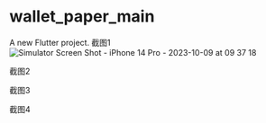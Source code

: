 # wallet_paper_main

A new Flutter project.
截图1
![Simulator Screen Shot - iPhone 14 Pro - 2023-10-09 at 09 37 18](https://github.com/Immmmmmortal1/WalletPaper/assets/26620382/5a3b9a59-64ef-48bd-9dd9-d70c353231e9)

截图2

截图3

截图4
